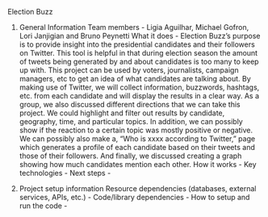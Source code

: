Election Buzz

1. General Information
  Team members - Ligia Aguilhar, Michael Gofron, Lori Janjigian and Bruno Peynetti
  What it does - Election Buzz’s purpose is to provide insight into the presidential candidates and their followers on Twitter. This tool is helpful in that during election season the amount of tweets being generated by and about candidates is too many to keep up with. This project can be used by voters, journalists, campaign managers, etc to get an idea of what candidates are talking about. By making use of Twitter, we will collect information, buzzwords, hashtags, etc. from each candidate and will display the results in a clear way. 
  As a group, we also discussed different directions that we can take this project. We could highlight and filter out results by candidate, geography, time, and particular topics. In addition, we can possibly show if the reaction to a certain topic was mostly positive or negative. We can possibly also make a, “Who is xxxx according to Twitter,” page which generates a profile of each candidate based on their tweets and those of their followers. And finally, we discussed creating a graph showing how much candidates mention each other.
  How it works - 
  Key technologies - 
  Next steps - 

2. Project setup information
  Resource dependencies (databases, external services, APIs, etc.) - 
  Code/library dependencies - 
  How to setup and run the code - 